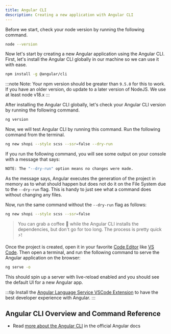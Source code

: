 ```yaml
---
title: Angular CLI
description: Creating a new application with Angular CLI
---
```


Before we start, check your node version by running the following command.

```bash
node --version
```

Now let's start by creating a new Angular application using the Angular CLI. First, let's install the Angular CLI globally in our machine so we can use it with ease.

```bash
npm install -g @angular/cli
```
:::note
Note: Your npm version should be greater than `9.5.0` for this to work. If you have an older version, do update to a later version of NodeJS. We use at least node v18.x
:::

After installing the Angular CLI globally, let's check your Angular CLI version by running the following command.

```bash
ng version
```

Now, we will test Angular CLI by running this command. Run the following command from the terminal.

```bash
ng new shopi --style scss --ssr=false --dry-run
```

If you run the following command, you will see some output on your console with a message that says:
```bash
NOTE: The "--dry-run" option means no changes were made.
```

As the message says, Angular executes the generation of the project in memory as to what should happen but does not do it on the File System due to the `--dry-run` flag. This is handy to just see what a command does without changing any files.

Now, run the same command without the `--dry-run` flag as follows:

```bash
ng new shopi --style scss --ssr=false
```

> You can grab a coffee 🍵 while the Angular CLI installs the dependencies, but don't go for too long. The process is pretty quick ⚡!

Once the project is created, open it in your favorite [Code Editor](https://en.wikipedia.org/wiki/Source-code_editor) like [VS Code](https://code.visualstudio.com/). Then open a terminal, and run the following command to serve the Angular application on the browser:

```bash
ng serve -o
```

This should spin up a server with live-reload enabled and you should see the default UI for a new Angular app.

:::tip
Install the [Angular Language Service VSCode Extension](https://marketplace.visualstudio.com/items?itemName=Angular.ng-template) to have the best developer experience with Angular.
:::

## Angular CLI Overview and Command Reference

- Read [more about the Angular CLI](https://angular.io/cli) in the official Angular docs

